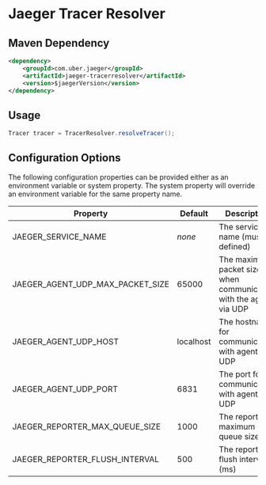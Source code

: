 # Jaeger Tracer Resolver

## Maven Dependency
```xml
<dependency>
    <groupId>com.uber.jaeger</groupId>
    <artifactId>jaeger-tracerresolver</artifactId>
    <version>$jaegerVersion</version>
</dependency>
```

## Usage

```java
Tracer tracer = TracerResolver.resolveTracer();
```

## Configuration Options

The following configuration properties can be provided either as an environment variable or system property.
The system property will override an environment variable for the same property name.

Property | Default | Description
--- | --- | ---
JAEGER_SERVICE_NAME | _none_ | The service name (must be defined)
JAEGER_AGENT_UDP_MAX_PACKET_SIZE | 65000 | The maximum packet size when communicating with the agent via UDP
JAEGER_AGENT_UDP_HOST | localhost | The hostname for communicating with agent via UDP
JAEGER_AGENT_UDP_PORT | 6831 | The port for communicating with agent via UDP
JAEGER_REPORTER_MAX_QUEUE_SIZE | 1000 | The reporter's maximum queue size
JAEGER_REPORTER_FLUSH_INTERVAL | 500 | The reporter's flush interval (ms)

